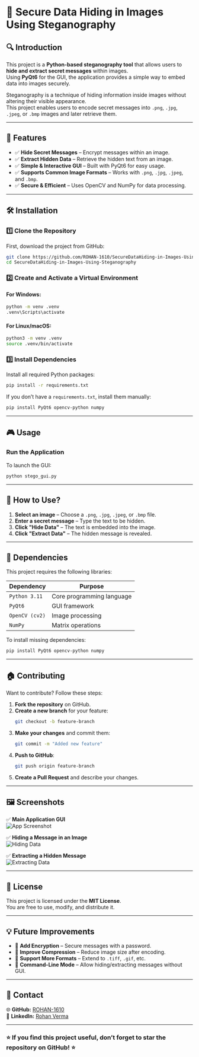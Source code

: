 # 🎨 Secure Data Hiding in Images Using Steganography

## 🔍 Introduction  
This project is a **Python-based steganography tool** that allows users to **hide and extract secret messages** within images.  
Using **PyQt6** for the GUI, the application provides a simple way to embed data into images securely.

Steganography is a technique of hiding information inside images without altering their visible appearance.  
This project enables users to encode secret messages into `.png`, `.jpg`, `.jpeg`, or `.bmp` images and later retrieve them.

---

## 🚀 Features  

- ✅ **Hide Secret Messages** – Encrypt messages within an image.  
- ✅ **Extract Hidden Data** – Retrieve the hidden text from an image.  
- ✅ **Simple & Interactive GUI** – Built with PyQt6 for easy usage.  
- ✅ **Supports Common Image Formats** – Works with `.png`, `.jpg`, `.jpeg`, and `.bmp`.  
- ✅ **Secure & Efficient** – Uses OpenCV and NumPy for data processing.  

---

## 🛠️ Installation  

### **1️⃣ Clone the Repository**  
First, download the project from GitHub:  

```sh
git clone https://github.com/ROHAN-1610/SecureDataHiding-in-Images-Using-Steganography.git
cd SecureDataHiding-in-Images-Using-Steganography
```

### **2️⃣ Create and Activate a Virtual Environment**  

#### **For Windows:**  
```sh
python -m venv .venv
.venv\Scripts\activate
```

#### **For Linux/macOS:**  
```sh
python3 -m venv .venv
source .venv/bin/activate
```

### **3️⃣ Install Dependencies**  
Install all required Python packages:  
```sh
pip install -r requirements.txt
```

If you don’t have a `requirements.txt`, install them manually:  
```sh
pip install PyQt6 opencv-python numpy
```

---

## 🎮 Usage  

### **Run the Application**  
To launch the GUI:  
```sh
python stego_gui.py
```

---

## 📝 How to Use?  

1. **Select an image** – Choose a `.png`, `.jpg`, `.jpeg`, or `.bmp` file.  
2. **Enter a secret message** – Type the text to be hidden.  
3. **Click "Hide Data"** – The text is embedded into the image.  
4. **Click "Extract Data"** – The hidden message is revealed.  

---

## 🐛 Dependencies  
This project requires the following libraries:  

| Dependency | Purpose |
|------------|---------|
| `Python 3.11` | Core programming language |
| `PyQt6` | GUI framework |
| `OpenCV (cv2)` | Image processing |
| `NumPy` | Matrix operations |

To install missing dependencies:  
```sh
pip install PyQt6 opencv-python numpy
```

---

## 🏠️ Contributing  
Want to contribute? Follow these steps:  

1. **Fork the repository** on GitHub.  
2. **Create a new branch** for your feature:  
   ```sh
   git checkout -b feature-branch
   ```
3. **Make your changes** and commit them:  
   ```sh
   git commit -m "Added new feature"
   ```
4. **Push to GitHub**:  
   ```sh
   git push origin feature-branch
   ```
5. **Create a Pull Request** and describe your changes.  

---

## 🖼️ Screenshots  

✅ **Main Application GUI**  
![App Screenshot](file:///C:/Users/ROHAN%20VERMA/OneDrive/Pictures/Screenshots/Screenshot%20(32).png)  

✅ **Hiding a Message in an Image**  
![Hiding Data](file:///C:/Users/ROHAN%20VERMA/OneDrive/Pictures/Screenshots/Screenshot%20(33).png)  

✅ **Extracting a Hidden Message**  
![Extracting Data](file:///C:/Users/ROHAN%20VERMA/OneDrive/Pictures/Screenshots/Screenshot%20(33).png)  

---

## 💃 License  
This project is licensed under the **MIT License**.  
You are free to use, modify, and distribute it.

---

## 💡 Future Improvements  
- 🔹 **Add Encryption** – Secure messages with a password.  
- 🔹 **Improve Compression** – Reduce image size after encoding.  
- 🔹 **Support More Formats** – Extend to `.tiff`, `.gif`, etc.  
- 🔹 **Command-Line Mode** – Allow hiding/extracting messages without GUI.  

---

## 📩 Contact    
🌐 **GitHub:** [ROHAN-1610](https://github.com/ROHAN-1610)  
📌 **LinkedIn:** [Rohan Verma](https://www.linkedin.com/in/rohan011aab253)  

---

### ⭐ If you find this project useful, don’t forget to **star** the repository on GitHub! ⭐
